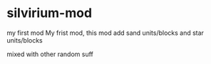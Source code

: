 # silvirium-mod
my first mod
My frist mod, this mod add sand units/blocks and star units/blocks 

mixed with other random suff

